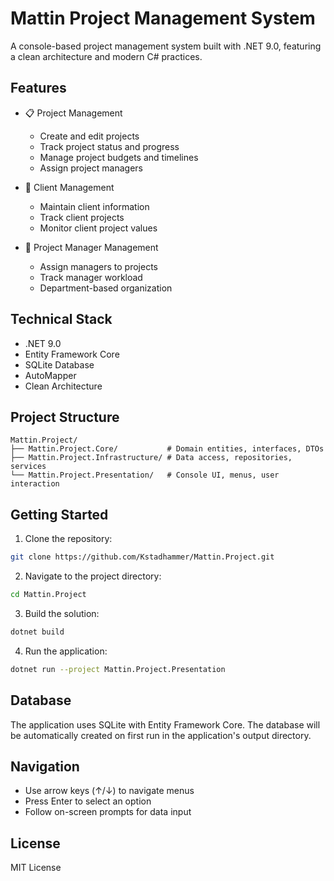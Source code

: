 # Mattin Project Management System

A console-based project management system built with .NET 9.0, featuring a clean architecture and modern C# practices.

## Features

- 📋 Project Management
  - Create and edit projects
  - Track project status and progress
  - Manage project budgets and timelines
  - Assign project managers

- 👥 Client Management
  - Maintain client information
  - Track client projects
  - Monitor client project values

- 👤 Project Manager Management
  - Assign managers to projects
  - Track manager workload
  - Department-based organization

## Technical Stack

- .NET 9.0
- Entity Framework Core
- SQLite Database
- AutoMapper
- Clean Architecture

## Project Structure

```
Mattin.Project/
├── Mattin.Project.Core/           # Domain entities, interfaces, DTOs
├── Mattin.Project.Infrastructure/ # Data access, repositories, services
└── Mattin.Project.Presentation/   # Console UI, menus, user interaction
```

## Getting Started

1. Clone the repository:
```bash
git clone https://github.com/Kstadhammer/Mattin.Project.git
```

2. Navigate to the project directory:
```bash
cd Mattin.Project
```

3. Build the solution:
```bash
dotnet build
```

4. Run the application:
```bash
dotnet run --project Mattin.Project.Presentation
```

## Database

The application uses SQLite with Entity Framework Core. The database will be automatically created on first run in the application's output directory.

## Navigation

- Use arrow keys (↑/↓) to navigate menus
- Press Enter to select an option
- Follow on-screen prompts for data input

## License

MIT License 